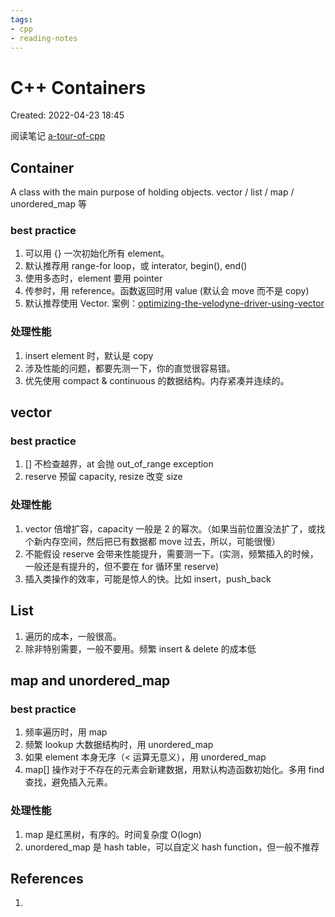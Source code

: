 ```yaml
---
tags:
- cpp
- reading-notes
---
```


# C++ Containers

Created: 2022-04-23 18:45

阅读笔记 [a-tour-of-cpp](../paper-notes/a-tour-of-cpp.md)

## Container

A class with the main purpose of holding objects. vector / list / map / unordered_map 等

### best practice

1. 可以用 {} 一次初始化所有 element。
2. 默认推荐用 range-for loop，或 interator, begin(), end()
3. 使用多态时，element 要用 pointer
4. 传参时，用 reference。函数返回时用 value (默认会 move 而不是 copy)
5. 默认推荐使用 Vector. 案例：[optimizing-the-velodyne-driver-using-vector](optimizing-the-velodyne-driver-using-vector.md)

### 处理性能

1. insert element 时，默认是 copy
2. 涉及性能的问题，都要先测一下，你的直觉很容易错。
3. 优先使用 compact & continuous 的数据结构。内存紧凑并连续的。

## vector

### best practice

1. [] 不检查越界，at 会抛 out_of_range exception
2. reserve 预留 capacity, resize 改变 size

### 处理性能

1. vector 倍增扩容，capacity 一般是 2 的幂次。（如果当前位置没法扩了，或找个新内存空间，然后把已有数据都 move 过去，所以，可能很慢）
2. 不能假设 reserve 会带来性能提升，需要测一下。(实测，频繁插入的时候，一般还是有提升的，但不要在 for 循环里 reserve)
3. 插入类操作的效率，可能是惊人的快。比如 insert，push_back

## List

1. 遍历的成本，一般很高。
2. 除非特别需要，一般不要用。频繁 insert & delete 的成本低

## map and unordered_map

### best practice

1. 频率遍历时，用 map
2. 频繁 lookup 大数据结构时，用 unordered_map
3. 如果 element 本身无序（< 运算无意义），用  unordered_map
4. map[] 操作对于不存在的元素会新建数据，用默认构造函数初始化。多用 find 查找，避免插入元素。

### 处理性能

1. map 是红黑树，有序的。时间复杂度 O(logn)
2. unordered_map 是 hash table，可以自定义 hash function，但一般不推荐

## References

1.
